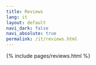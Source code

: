 ```yaml
---
title: Reviews
lang: it
layout: default
navi_dark: false
navi_absolute: true
permalink: /it/reviews.html
---
```


{% include pages/reviews.html %}
